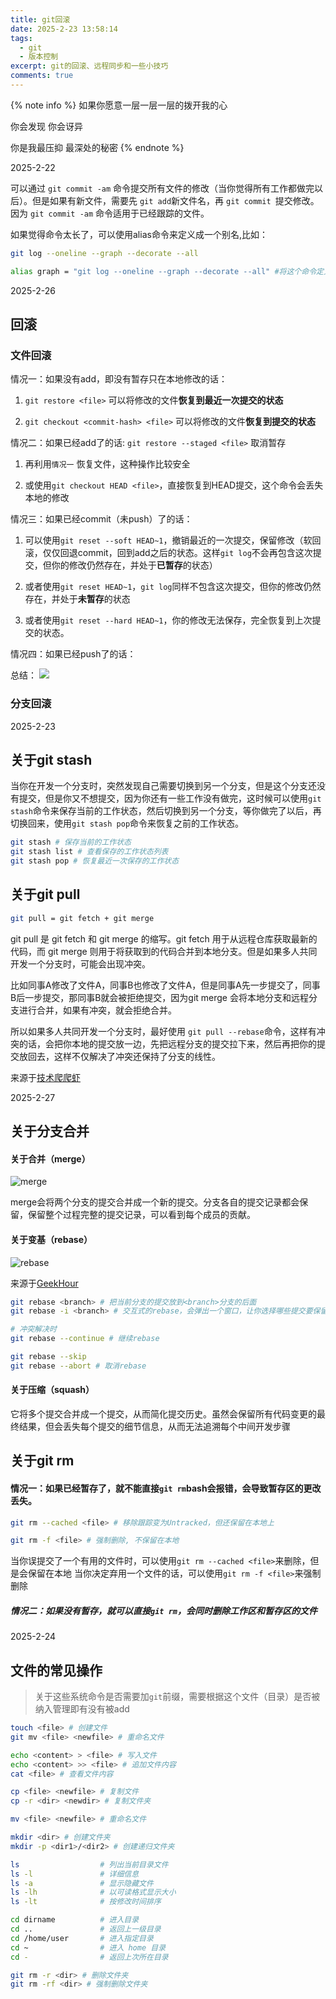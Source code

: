 ```yaml
---
title: git回滚
date: 2025-2-23 13:58:14
tags: 
  - git
  - 版本控制
excerpt: git的回滚、远程同步和一些小技巧
comments: true
---
```


{% note info %}
如果你愿意一层一层一层的拨开我的心

你会发现 你会讶异

你是我最压抑 最深处的秘密
{% endnote %}

2025-2-22

可以通过 `git commit -am` 命令提交所有文件的修改（当你觉得所有工作都做完以后）。但是如果有新文件，需要先 `git add`新文件名，再 `git commit `提交修改。因为 `git commit -am` 命令适用于已经跟踪的文件。

如果觉得命令太长了，可以使用alias命令来定义成一个别名,比如：

```bash
git log --oneline --graph --decorate --all

alias graph = "git log --oneline --graph --decorate --all" #将这个命令定义成一个更短的别名
```
2025-2-26
## 回滚
### 文件回滚
情况一：如果没有add，即没有暂存只在本地修改的话：
1.  `git restore <file>` 可以将修改的文件**恢复到最近一次提交的状态**

2.  `git checkout <commit-hash> <file>` 可以将修改的文件**恢复到<commit-hash>提交的状态**

情况二：如果已经add了的话:  `git restore --staged <file>` 取消暂存
1. 再利用`情况一` 恢复文件，这种操作比较安全

2. 或使用`git checkout HEAD <file>`，直接恢复到HEAD提交，这个命令会丢失本地的修改

情况三：如果已经commit（未push）了的话：
1. 可以使用`git reset --soft HEAD~1`，撤销最近的一次提交，保留修改（软回滚，仅仅回退commit，回到add之后的状态。这样`git log`不会再包含这次提交，但你的修改仍然存在，并处于**已暂存**的状态）

2. 或者使用`git reset HEAD~1`，`git log`同样不包含这次提交，但你的修改仍然存在，并处于**未暂存**的状态

3. 或者使用`git reset --hard HEAD~1`，你的修改无法保存，完全恢复到上次提交的状态。

情况四：如果已经push了的话：

总结：
![](https://cdn.jsdelivr.net/gh/tingshuo-yiqing/PicGo-tuchuang/img/20250226095341508.png)

### 分支回滚
2025-2-23
## 关于git stash
当你在开发一个分支时，突然发现自己需要切换到另一个分支，但是这个分支还没有提交，但是你又不想提交，因为你还有一些工作没有做完，这时候可以使用`git stash`命令来保存当前的工作状态，然后切换到另一个分支，等你做完了以后，再切换回来，使用`git stash pop`命令来恢复之前的工作状态。
```bash
git stash # 保存当前的工作状态
git stash list # 查看保存的工作状态列表
git stash pop # 恢复最近一次保存的工作状态
```
## 关于git pull
```bash
git pull = git fetch + git merge
```
git pull 是 git fetch 和 git merge 的缩写。git fetch 用于从远程仓库获取最新的代码，而 git merge 则用于将获取到的代码合并到本地分支。但是如果多人共同开发一个分支时，可能会出现冲突。

比如同事A修改了文件A，同事B也修改了文件A，但是同事A先一步提交了，同事B后一步提交，那同事B就会被拒绝提交，因为git merge 会将本地分支和远程分支进行合并，如果有冲突，就会拒绝合并。

所以如果多人共同开发一个分支时，最好使用 `git pull --rebase`命令，这样有冲突的话，会把你本地的提交放一边，先把远程分支的提交拉下来，然后再把你的提交放回去，这样不仅解决了冲突还保持了分支的线性。

来源于[技术爬爬虾](https://www.bilibili.com/video/BV1McyYYtEX4/?spm_id_from=333.337.search-card.all.click&vd_source=7184f70b126b0d6d3ad6ad4235c0c45c)

2025-2-27

## 关于分支合并
#### 关于合并（merge）
![merge](https://cdn.jsdelivr.net/gh/tingshuo-yiqing/PicGo-tuchuang/img/20250223140435751.png)

merge会将两个分支的提交合并成一个新的提交。分支各自的提交记录都会保留，保留整个过程完整的提交记录，可以看到每个成员的贡献。

#### 关于变基（rebase）
![rebase](https://cdn.jsdelivr.net/gh/tingshuo-yiqing/PicGo-tuchuang/img/20250223140917518.png)

来源于[GeekHour](https://www.bilibili.com/video/BV1HM411377j?spm_id_from=333.788.videopod.sections&vd_source=7184f70b126b0d6d3ad6ad4235c0c45c&p=18)

```bash
git rebase <branch> # 把当前分支的提交放到<branch>分支的后面
git rebase -i <branch> # 交互式的rebase，会弹出一个窗口，让你选择哪些提交要保留，哪些提交要删除

# 冲突解决时
git rebase --continue # 继续rebase

git rebase --skip
git rebase --abort # 取消rebase
```
#### 关于压缩（squash）

它将多个提交合并成一个提交，从而简化提交历史。虽然会保留所有代码变更的最终结果，但会丢失每个提交的细节信息，从而无法追溯每个中间开发步骤

## 关于git rm

#### 情况一：如果已经暂存了，就不能直接`git rm`bash会报错，会导致暂存区的更改丢失。
```bash
git rm --cached <file> # 移除跟踪变为Untracked，但还保留在本地上

git rm -f <file> # 强制删除, 不保留在本地
```
当你误提交了一个有用的文件时，可以使用`git rm --cached <file>`来删除，但是会保留在本地
当你决定弃用一个文件的话，可以使用`git rm -f <file>`来强制删除

##### 情况二：如果没有暂存，就可以直接`git rm`，会同时删除工作区和暂存区的文件

2025-2-24

## 文件的常见操作
> 关于这些系统命令是否需要加`git`前缀，需要根据这个文件（目录）是否被纳入管理即有没有被add

```bash
touch <file> # 创建文件
git mv <file> <newfile> # 重命名文件

echo <content> > <file> # 写入文件
echo <content> >> <file> # 追加文件内容
cat <file> # 查看文件内容

cp <file> <newfile> # 复制文件
cp -r <dir> <newdir> # 复制文件夹

mv <file> <newfile> # 重命名文件

mkdir <dir> # 创建文件夹
mkdir -p <dir1>/<dir2> # 创建递归文件夹

ls                  # 列出当前目录文件
ls -l               # 详细信息
ls -a               # 显示隐藏文件
ls -lh              # 以可读格式显示大小
ls -lt              # 按修改时间排序

cd dirname          # 进入目录
cd ..               # 返回上一级目录
cd /home/user       # 进入指定目录
cd ~                # 进入 home 目录
cd -                # 返回上次所在目录

git rm -r <dir> # 删除文件夹
git rm -rf <dir> # 强制删除文件夹
```